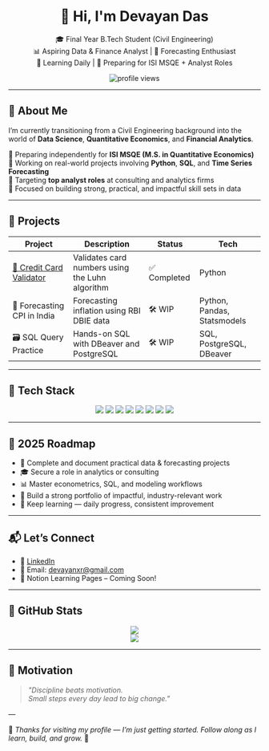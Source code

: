 <h1 align="center">👋 Hi, I'm Devayan Das</h1>

<p align="center">
  🎓 Final Year B.Tech Student (Civil Engineering) <br>
  📊 Aspiring Data & Finance Analyst | 🧮 Forecasting Enthusiast <br>
  🌱 Learning Daily | 💼 Preparing for ISI MSQE + Analyst Roles
</p>

<p align="center">
  <img src="https://komarev.com/ghpvc/?username=devayanxr&label=Profile+Views" alt="profile views"/>
</p>

---

## 🧠 About Me

I’m currently transitioning from a Civil Engineering background into the world of **Data Science**, **Quantitative Economics**, and **Financial Analytics**.

🔹 Preparing independently for **ISI MSQE (M.S. in Quantitative Economics)**  
🔹 Working on real-world projects involving **Python**, **SQL**, and **Time Series Forecasting**  
🔹 Targeting **top analyst roles** at consulting and analytics firms  
🔹 Focused on building strong, practical, and impactful skill sets in data

---

## 🧩 Projects

| Project | Description | Status | Tech |
|--------|-------------|--------|------|
| [🔐 Credit Card Validator](https://github.com/devayanxr/credit-card-validator) | Validates card numbers using the Luhn algorithm | ✅ Completed | Python |
| 🧾 Forecasting CPI in India | Forecasting inflation using RBI DBIE data | 🛠️ WIP | Python, Pandas, Statsmodels |
| 🗃️ SQL Query Practice | Hands-on SQL with DBeaver and PostgreSQL | 🛠️ WIP | SQL, PostgreSQL, DBeaver |

---

## 🧰 Tech Stack

<p align="center">
  <img src="https://img.shields.io/badge/Python-3776AB?style=for-the-badge&logo=python&logoColor=white" />
  <img src="https://img.shields.io/badge/SQL-336791?style=for-the-badge&logo=postgresql&logoColor=white" />
  <img src="https://img.shields.io/badge/Pandas-150458?style=for-the-badge&logo=pandas&logoColor=white" />
  <img src="https://img.shields.io/badge/Numpy-013243?style=for-the-badge&logo=numpy&logoColor=white" />
  <img src="https://img.shields.io/badge/Google%20Colab-F9AB00?style=for-the-badge&logo=googlecolab&logoColor=white" />
  <img src="https://img.shields.io/badge/PostgreSQL-4169E1?style=for-the-badge&logo=postgresql&logoColor=white" />
  <img src="https://img.shields.io/badge/DBeaver-372923?style=for-the-badge&logo=data&logoColor=white" />
  <img src="https://img.shields.io/badge/GitHub-181717?style=for-the-badge&logo=github&logoColor=white" />
</p>

---

## 🎯 2025 Roadmap

- 📌 Complete and document practical data & forecasting projects  
- 🎓 Secure a role in analytics or consulting  
- 📊 Master econometrics, SQL, and modeling workflows  
- 📁 Build a strong portfolio of impactful, industry-relevant work  
- 🧠 Keep learning — daily progress, consistent improvement

---

## 📬 Let’s Connect

- 💼 [LinkedIn](https://www.linkedin.com/in/devayan-das)  
- 📧 Email: devayanxr@gmail.com  
- 📝 Notion Learning Pages – Coming Soon!

---

## 🧭 GitHub Stats

<p align="center">
  <img src="https://github-readme-stats.vercel.app/api?username=devayanxr&show_icons=true&theme=default&hide_border=false&bg_color=00000000" />
  <br>
  <img src="https://github-readme-streak-stats.herokuapp.com/?user=devayanxr&theme=default" />
</p>

---

## 📌 Motivation

> _"Discipline beats motivation.  
> Small steps every day lead to big change."_  

—

🌟 *Thanks for visiting my profile — I’m just getting started. Follow along as I learn, build, and grow.* 🌟
